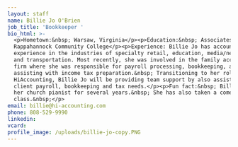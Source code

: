 ```yaml
---
layout: staff
name: Billie Jo O'Brien
job_title: 'Bookkeeper '
bio_html: >-
  <p>Hometown:&nbsp; Warsaw, Virginia</p><p>Education:&nbsp; Associates Degree,
  Rappahannock Community College</p><p>Experience: Billie Jo has accounting
  experience in the industries of specialty retail, education, media/newsprint,
  and transportation. Most recently, she was involved in the family accounting
  firm where she was responsible for payroll processing, bookkeeping, and
  assisting with income tax preparation.&nbsp; Transitioning to her role with
  HiAccounting, Billie Jo will be providing team support by also assisting with
  client payroll, bookkeeping and tax needs.</p><p>Fun fact:&nbsp; Billie Jo was
  her church pianist for several years.&nbsp; She has also taken a comedy improv
  class.&nbsp;</p>
email: billie@hi-accounting.com
phone: 808-529-9990
linkedin:
vcard:
profile_image: /uploads/billie-jo-copy.PNG
---
```

